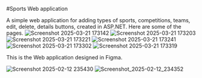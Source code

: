 #Sports Web application

A simple web application for adding types of sports, competitions, teams, edit, delete, details buttons, created in ASP.NET.
Here are some of the pages.
![Screenshot 2025-03-21 173142](https://github.com/user-attachments/assets/e71eaf93-6f9a-4de6-9d5c-3bc73f04e176)
![Screenshot 2025-03-21 173203](https://github.com/user-attachments/assets/91cdddfd-ef7c-4570-970f-cd1b3d457209)
![Screenshot 2025-03-21 173221](https://github.com/user-attachments/assets/02c8899e-3136-4efc-8ce3-934be5359145)
![Screenshot 2025-03-21 173241](https://github.com/user-attachments/assets/50165f3b-9698-44b2-8d5e-1176395da5ea)
![Screenshot 2025-03-21 173302](https://github.com/user-attachments/assets/e7b8be8c-44cc-4fd2-9a38-a0e64c7b5479)
![Screenshot 2025-03-21 173319](https://github.com/user-attachments/assets/36e1ca52-cdf6-4ec7-b0d9-7c4d55c86d42)

This is the Web application designed in Figma.

![Screenshot 2025-02-12 235430](https://github.com/user-attachments/assets/22c0afbd-d09e-41fe-b098-f81963b7b15f)
![Screenshot_2025-02-12_234352](https://github.com/user-attachments/assets/48f31848-0ac7-4737-984d-bd6c36c09d81)
